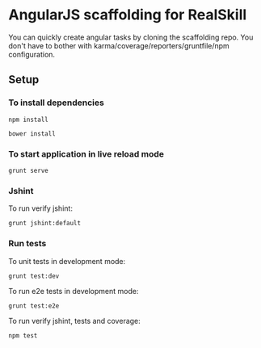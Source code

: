 # AngularJS scaffolding for RealSkill

You can quickly create angular tasks by cloning the scaffolding repo. 
You don't have to bother with karma/coverage/reporters/gruntfile/npm configuration.

## Setup

### To install dependencies 

```
npm install
```

```
bower install
```

### To start application in live reload mode

    grunt serve
    
### Jshint
To run verify jshint:
    
    grunt jshint:default

### Run tests

To unit tests in development mode:
    
    grunt test:dev
    
To run e2e tests in development mode:

    grunt test:e2e

To run verify jshint, tests and coverage:

    npm test


